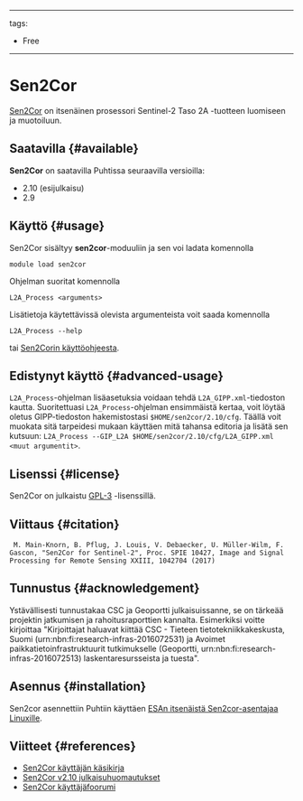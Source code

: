 
---
tags:
  - Free
---

# Sen2Cor

[Sen2Cor](https://step.esa.int/main/snap-supported-plugins/sen2cor/) on itsenäinen prosessori Sentinel-2 Taso 2A -tuotteen luomiseen ja muotoiluun.

## Saatavilla {#available}

__Sen2Cor__ on saatavilla Puhtissa seuraavilla versioilla:

* 2.10 (esijulkaisu)
* 2.9

## Käyttö {#usage}

Sen2Cor sisältyy __sen2cor__-moduuliin ja sen voi ladata komennolla

`module load sen2cor`

Ohjelman suoritat komennolla

`L2A_Process <arguments>`

Lisätietoja käytettävissä olevista argumenteista voit saada komennolla

`L2A_Process --help`

tai [Sen2Corin käyttöohjeesta](https://step.esa.int/thirdparties/sen2cor/2.10.0/docs/S2-PDGS-MPC-L2A-SRN-V2.10.0.pdf).

## Edistynyt käyttö {#advanced-usage}

`L2A_Process`-ohjelman lisäasetuksia voidaan tehdä `L2A_GIPP.xml`-tiedoston kautta. 
Suoritettuasi `L2A_Process`-ohjelman ensimmäistä kertaa, voit löytää oletus GIPP-tiedoston hakemistostasi `$HOME/sen2cor/2.10/cfg`. 
Täällä voit muokata sitä tarpeidesi mukaan käyttäen mitä tahansa editoria ja lisätä sen kutsuun: `L2A_Process --GIP_L2A $HOME/sen2cor/2.10/cfg/L2A_GIPP.xml <muut argumentit>`.

## Lisenssi {#license}

Sen2Cor on julkaistu [GPL-3](https://www.gnu.org/licenses/gpl.html) -lisenssillä.

## Viittaus {#citation}

` M. Main-Knorn, B. Pflug, J. Louis, V. Debaecker, U. Müller-Wilm, F. Gascon, "Sen2Cor for Sentinel-2", Proc. SPIE 10427, Image and Signal Processing for Remote Sensing XXIII, 1042704 (2017)`

## Tunnustus {#acknowledgement}

Ystävällisesti tunnustakaa CSC ja Geoportti julkaisuissanne, se on tärkeää projektin jatkumisen ja rahoitusraporttien kannalta.
Esimerkiksi voitte kirjoittaa "Kirjoittajat haluavat kiittää CSC - Tieteen tietotekniikkakeskusta, Suomi (urn:nbn:fi:research-infras-2016072531) ja Avoimet paikkatietoinfrastruktuurit tutkimukselle (Geoportti, urn:nbn:fi:research-infras-2016072513) laskentaresursseista ja tuesta".

## Asennus {#installation}

Sen2cor asennettiin Puhtiin käyttäen [ESAn itsenäistä Sen2cor-asentajaa Linuxille](https://step.esa.int/main/snap-supported-plugins/sen2cor/).

## Viitteet {#references}

* [Sen2Cor käyttäjän käsikirja](https://step.esa.int/thirdparties/sen2cor/2.10.0/docs/S2-PDGS-MPC-L2A-SRN-V2.10.0.pdf)
* [Sen2Cor v2.10 julkaisuhuomautukset](http://step.esa.int/thirdparties/sen2cor/2.10.0/docs/S2-PDGS-MPC-L2A-SRN-V2.10.0.pdf)
* [Sen2Cor käyttäjäfoorumi](https://forum.step.esa.int/c/optical-toolbox/sen2cor)
